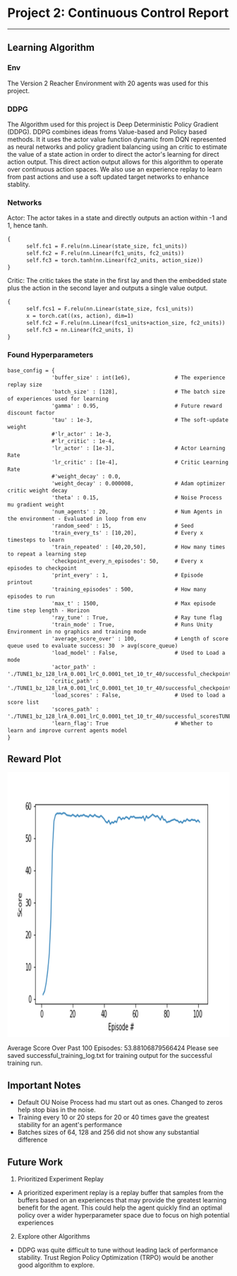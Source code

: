 # Project 2: Continuous Control Report
---

## Learning Algorithm
  ### Env
  The Version 2 Reacher Environment with 20 agents was used for this project.
  ### DDPG
  The Algorithm used for this project is Deep Deterministic Policy Gradient (DDPG). DDPG combines ideas froms Value-based and Policy based methods. It it uses the actor value function dynamic from DQN represented as neural networks and policy gradient balancing using an critic to estimate the value of a state action in order to direct the actor's learning for direct action output. This direct action output allows for this algorithm to operate over continuous action spaces. We also use an experience replay to learn from past actions and use a soft updated target networks to enhance stablity.
  ### Networks
  Actor:
  The actor takes in a state and directly outputs an action within -1 and 1, hence tanh.
  ```
  {
        self.fc1 = F.relu(nn.Linear(state_size, fc1_units))
        self.fc2 = F.relu(nn.Linear(fc1_units, fc2_units))
        self.fc3 = torch.tanh(nn.Linear(fc2_units, action_size))
  }
  ```
  Critic:
  The critic takes the state in the first lay and then the embedded state plus the action in the second layer and outputs a single value output.
  ```
  {
        self.fcs1 = F.relu(nn.Linear(state_size, fcs1_units))
        x = torch.cat((xs, action), dim=1)
        self.fc2 = F.relu(nn.Linear(fcs1_units+action_size, fc2_units))
        self.fc3 = nn.Linear(fc2_units, 1)
  }
  ```
  ### Found Hyperparameters
  ```
  base_config = {
                'buffer_size' : int(1e6),              # The experience replay size
                'batch_size' : [128],                  # The batch size of experiences used for learning
                'gamma' : 0.95,                        # Future reward discount factor
                'tau' : 1e-3,                          # The soft-update weight 
                #'lr_actor' : 1e-3,
                #'lr_critic' : 1e-4,
                'lr_actor' : [1e-3],                   # Actor Learning Rate
                'lr_critic' : [1e-4],                  # Critic Learning Rate
                #'weight_decay' : 0.0,
                'weight_decay' : 0.000008,             # Adam optimizer critic weight decay  
                'theta' : 0.15,                        # Noise Process mu gradient weight
                'num_agents' : 20,                     # Num Agents in the environment - Evaluated in loop from env 
                'random_seed' : 15,                    # Seed 
                'train_every_ts' : [10,20],            # Every x timesteps to learn 
                'train_repeated' : [40,20,50],         # How many times to repeat a learning step
                'checkpoint_every_n_episodes': 50,     # Every x episodes to checkpoint
                'print_every' : 1,                     # Episode printout
                'training_episodes' : 500,             # How many episodes to run   
                'max_t' : 1500,                        # Max episode time step length - Horizon
                'ray_tune' : True,                     # Ray tune flag
                'train_mode' : True,                   # Runs Unity Environment in no graphics and training mode
                'average_score_over' : 100,            # Length of score queue used to evaluate success: 30  > avg(score_queue)
                'load_model' : False,                  # Used to Load a mode
                'actor_path' : './TUNE1_bz_128_lrA_0.001_lrC_0.0001_tet_10_tr_40/successful_checkpoint_actorTUNE1_bz_128_lrA_0.001_lrC_0.0001_tet_10_tr_40_100.pth',
                'critic_path' : './TUNE1_bz_128_lrA_0.001_lrC_0.0001_tet_10_tr_40/successful_checkpoint_criticTUNE1_bz_128_lrA_0.001_lrC_0.0001_tet_10_tr_40_100.pth',
                'load_scores' : False,                 # Used to load a score list
                'scores_path' : './TUNE1_bz_128_lrA_0.001_lrC_0.0001_tet_10_tr_40/successful_scoresTUNE1_bz_128_lrA_0.001_lrC_0.0001_tet_10_tr_40_100.pkl',
                'learn_flag': True                     # Whether to learn and improve current agents model         
}
  ```

## Reward Plot
<img src="./score.png"  width="1000" height="600">

Average Score Over Past 100 Episodes: 53.88106879566424
Please see saved successful_training_log.txt for training output for the successful training run.

## Important Notes
* Default OU Noise Process had mu start out as ones. Changed to zeros help stop bias in the noise.
* Training every 10 or 20 steps for 20 or 40 times gave the greatest stability for an agent's performance
* Batches sizes of 64, 128 and 256 did not show any substantial difference

## Future Work
1. Prioritized Experiment Replay
 * A prioritized experiment replay is a replay buffer that samples from the buffers based on an experiences that may provide the greatest learning benefit for the agent. This could help the agent quickly find an optimal policy over a wider hyperparameter space due to focus on high potential experiences
2. Explore other Algorithms
 * DDPG was quite difficult to tune without leading lack of performance stability. Trust Region Policy Optimization (TRPO) would be another good algorithm to explore.